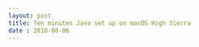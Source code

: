 ```yaml
---
layout: post
title: Ten minutes Java set up on macOS High Sierra
date : 2018-08-06
---
```


<!--more-->

